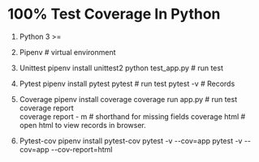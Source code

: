 # 100% Test Coverage In Python
1. Python 3 >=

2. Pipenv    # virtual environment 
3. Unittest
        pipenv install unittest2 
        python test_app.py  # run test

4. Pytest
        pipenv install pytest
        pytest   # run test
        pytest -v  # Records 
    
5. Coverage
        pipenv install coverage
        coverage run app.py  # run test
        coverage report    
        coverage report - m   # shorthand for missing fields 
        coverage html    # open html to view records in browser.

6. Pytest-cov
        pipenv install pytest-cov
        pytest -v --cov=app
        pytest -v --cov=app --cov-report=html

